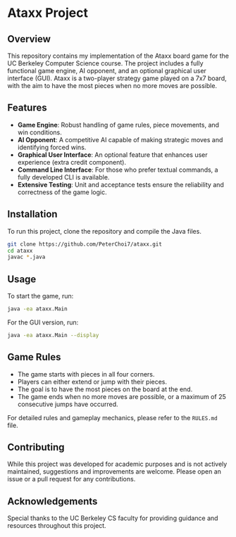 
# Ataxx Project

## Overview
This repository contains my implementation of the Ataxx board game for the UC Berkeley Computer Science course. The project includes a fully functional game engine, AI opponent, and an optional graphical user interface (GUI). Ataxx is a two-player strategy game played on a 7x7 board, with the aim to have the most pieces when no more moves are possible.

## Features
- **Game Engine**: Robust handling of game rules, piece movements, and win conditions.
- **AI Opponent**: A competitive AI capable of making strategic moves and identifying forced wins.
- **Graphical User Interface**: An optional feature that enhances user experience (extra credit component).
- **Command Line Interface**: For those who prefer textual commands, a fully developed CLI is available.
- **Extensive Testing**: Unit and acceptance tests ensure the reliability and correctness of the game logic.

## Installation
To run this project, clone the repository and compile the Java files.
```bash
git clone https://github.com/PeterChoi7/ataxx.git
cd ataxx
javac *.java
```

## Usage
To start the game, run:
```bash
java -ea ataxx.Main
```

For the GUI version, run:
```bash
java -ea ataxx.Main --display
```

## Game Rules
- The game starts with pieces in all four corners.
- Players can either extend or jump with their pieces.
- The goal is to have the most pieces on the board at the end.
- The game ends when no more moves are possible, or a maximum of 25 consecutive jumps have occurred.

For detailed rules and gameplay mechanics, please refer to the `RULES.md` file.

## Contributing
While this project was developed for academic purposes and is not actively maintained, suggestions and improvements are welcome. Please open an issue or a pull request for any contributions.

## Acknowledgements
Special thanks to the UC Berkeley CS faculty for providing guidance and resources throughout this project.
